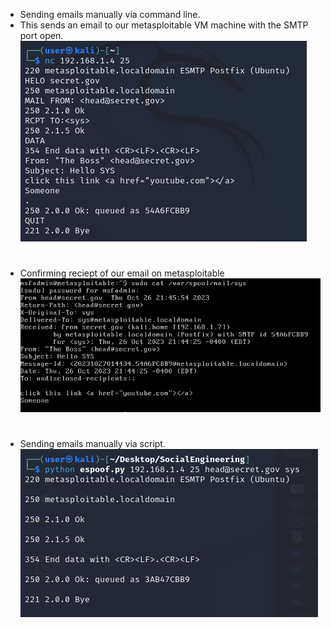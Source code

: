 * Sending emails manually via command line.
* This sends an email to our metasploitable VM machine with the SMTP port open.
![](./images/emailspoof2.PNG)
#
* Confirming reciept of our email on metasploitable
![](./images/emailspoof1.PNG)
#
* Sending emails manually via script.
![](./images/emailspoof3.PNG)
